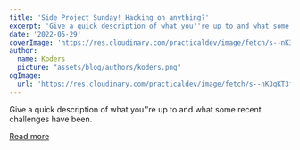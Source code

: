 ```yaml
---
title: 'Side Project Sunday! Hacking on anything?'
excerpt: 'Give a quick description of what you''re up to and what some recent challenges have been.'
date: '2022-05-29'
coverImage: 'https://res.cloudinary.com/practicaldev/image/fetch/s--nK3qKT3f--/c_imagga_scale,f_auto,fl_progressive,h_420,q_auto,w_1000/https://dev-to-uploads.s3.amazonaws.com/uploads/articles/rso8k3ebof76pxmk242z.png'
author:
  name: Koders
  picture: "assets/blog/authors/koders.png"
ogImage:
  url: 'https://res.cloudinary.com/practicaldev/image/fetch/s--nK3qKT3f--/c_imagga_scale,f_auto,fl_progressive,h_420,q_auto,w_1000/https://dev-to-uploads.s3.amazonaws.com/uploads/articles/rso8k3ebof76pxmk242z.png'
---
```


Give a quick description of what you''re up to and what some recent challenges have been.

[Read more](https://dev.to/ben/side-project-sunday-hacking-on-anything-3f04)
